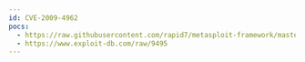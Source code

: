 ```yaml
---
id: CVE-2009-4962
pocs:
  - https://raw.githubusercontent.com/rapid7/metasploit-framework/master/modules/exploits/windows/fileformat/fatplayer_wav.rb
  - https://www.exploit-db.com/raw/9495
---
```

